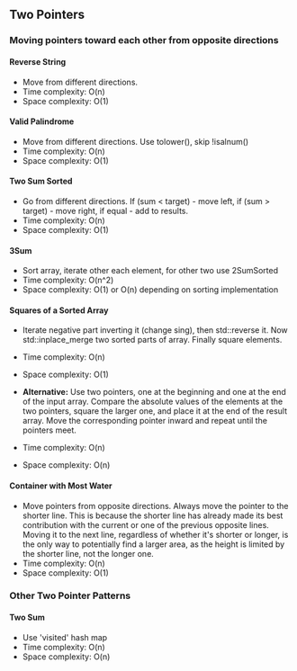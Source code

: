 ## Two Pointers

### Moving pointers toward each other from opposite directions

#### Reverse String

* Move from different directions.
* Time complexity: O(n)
* Space complexity: O(1)

#### Valid Palindrome

* Move from different directions. Use tolower(), skip !isalnum()
* Time complexity: O(n)
* Space complexity: O(1)

#### Two Sum Sorted

* Go from different directions. If (sum < target) - move left, if (sum > target) - move right, if equal - add to results.
* Time complexity: O(n)
* Space complexity: O(1)

#### 3Sum

* Sort array, iterate other each element, for other two use 2SumSorted
* Time complexity: O(n^2)
* Space complexity: O(1) or O(n) depending on sorting implementation

#### Squares of a Sorted Array

* Iterate negative part inverting it (change sing), then std::reverse it. Now std::inplace_merge two sorted parts of array. Finally square elements.
* Time complexity: O(n)
* Space complexity: O(1)

* **Alternative:** Use two pointers, one at the beginning and one at the end of the input array. Compare the absolute values of the elements at the two pointers, square the larger one, and place it at the end of the result array. Move the corresponding pointer inward and repeat until the pointers meet.
* Time complexity: O(n)
* Space complexity: O(n)

#### Container with Most Water

* Move pointers from opposite directions. Always move the pointer to the shorter line. This is because the shorter line has already made its best contribution with the current or one of the previous opposite lines. Moving it to the next line, regardless of whether it's shorter or longer, is the only way to potentially find a larger area, as the height is limited by the shorter line, not the longer one.
* Time complexity: O(n)
* Space complexity: O(1)

### Other Two Pointer Patterns

#### Two Sum

* Use 'visited' hash map
* Time complexity: O(n)
* Space complexity: O(n)